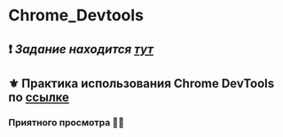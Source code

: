 # Chrome_Devtools

## ❗ *Задание находится [тут](https://docs.google.com/spreadsheets/d/1ol3PjX0pFHGjN-oTA4Riw9wKx7IJLVps6aJ5GpnBWzM/edit?usp=sharing)*

## ⚜ Практика использования Chrome DevTools по [ссылке](https://youtu.be/o4S0wGiApB0)

### Приятного просмотра 👨‍💻
